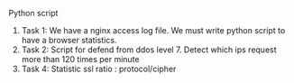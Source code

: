 Python script
1. Task 1: We have a nginx access log file. We must write python script to have a browser statistics. 
2. Task 2: Script for defend from ddos level 7. Detect which ips request more than 120 times per minute
4. Task 4: Statistic ssl ratio : protocol/cipher
